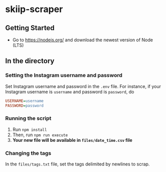 # skiip-scraper

## Getting Started
* Go to https://nodejs.org/ and download the newest version of Node (LTS)


## In the directory

### Setting the Instagram username and password
Set Instagram username and password in the `.env` file. For instance, if your Instagram username is `username` and password is `password`, do
```ini
USERNAME=username
PASSWORD=password
```

### Running the script
1. Run `npm install`
2. Then, run `npm run execute`
3. **Your new file will be available in `files/date_time.csv` file**


### Changing the tags
In the `files/tags.txt` file, set the tags delimited by newlines to scrap.


